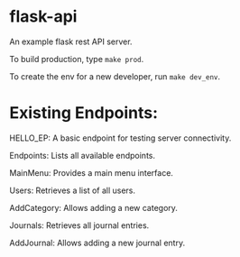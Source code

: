 # flask-api
An example flask rest API server.

To build production, type `make prod`.

To create the env for a new developer, run `make dev_env`.


# Existing Endpoints:
HELLO_EP: A basic endpoint for testing server connectivity.

Endpoints: Lists all available endpoints.

MainMenu: Provides a main menu interface.

Users: Retrieves a list of all users.

AddCategory: Allows adding a new category.

Journals: Retrieves all journal entries.

AddJournal: Allows adding a new journal entry.
